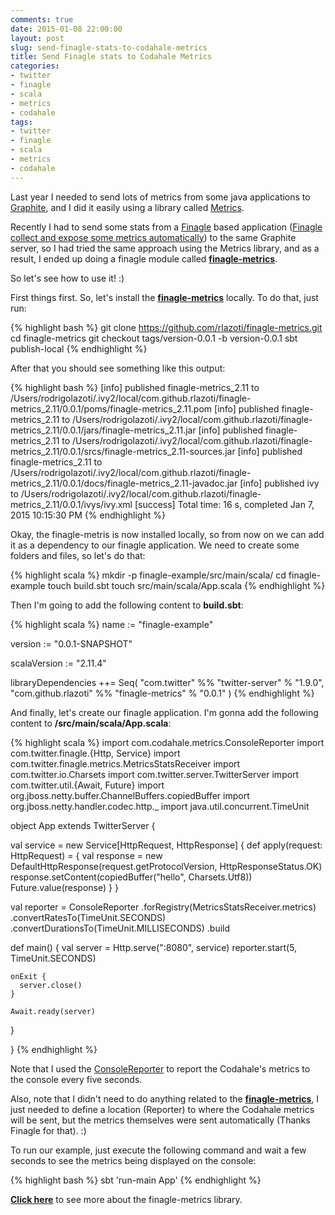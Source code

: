 ```yaml
---
comments: true
date: 2015-01-08 22:00:00
layout: post
slug: send-finagle-stats-to-codahale-metrics
title: Send Finagle stats to Codahale Metrics
categories:
- twitter
- finagle
- scala
- metrics
- codahale
tags:
- twitter
- finagle
- scala
- metrics
- codahale
---
```


Last year I needed to send lots of metrics from some java applications to <a href="http://graphite.wikidot.com/" target="_blank">Graphite</a>, and I did it easily using a library called <a href="https://github.com/dropwizard/metrics" target="_blank">Metrics</a>.

Recently I had to send some stats from a <a href="https://github.com/twitter/finagle" target="_blank">Finagle</a> based application (<a href="http://twitter.github.io/finagle/guide/Metrics.html" target="_blank">Finagle collect and expose some metrics automatically</a>) to the same Graphite server, so I had tried the same approach using the Metrics library, and as a result, I ended up doing a finagle module called <a href="https://github.com/rlazoti/finagle-metrics" target="_blank">**finagle-metrics**</a>.

So let's see how to use it! :)

First things first. So, let's install the <a href="https://github.com/rlazoti/finagle-metrics" target="_blank">**finagle-metrics**</a> locally. To do that, just run:

{% highlight bash %}
git clone https://github.com/rlazoti/finagle-metrics.git
cd finagle-metrics
git checkout tags/version-0.0.1 -b version-0.0.1
sbt publish-local
{% endhighlight %}

After that you should see something like this output:

{% highlight bash %}
[info]  published finagle-metrics_2.11 to /Users/rodrigolazoti/.ivy2/local/com.github.rlazoti/finagle-metrics_2.11/0.0.1/poms/finagle-metrics_2.11.pom
[info]  published finagle-metrics_2.11 to /Users/rodrigolazoti/.ivy2/local/com.github.rlazoti/finagle-metrics_2.11/0.0.1/jars/finagle-metrics_2.11.jar
[info]  published finagle-metrics_2.11 to /Users/rodrigolazoti/.ivy2/local/com.github.rlazoti/finagle-metrics_2.11/0.0.1/srcs/finagle-metrics_2.11-sources.jar
[info]  published finagle-metrics_2.11 to /Users/rodrigolazoti/.ivy2/local/com.github.rlazoti/finagle-metrics_2.11/0.0.1/docs/finagle-metrics_2.11-javadoc.jar
[info]  published ivy to /Users/rodrigolazoti/.ivy2/local/com.github.rlazoti/finagle-metrics_2.11/0.0.1/ivys/ivy.xml
[success] Total time: 16 s, completed Jan 7, 2015 10:15:30 PM
{% endhighlight %}

Okay, the finagle-metris is now installed locally, so from now on we can add it as a dependency to our finagle application.
We need to create some folders and files, so let's do that:

{% highlight scala %}
mkdir -p finagle-example/src/main/scala/
cd finagle-example
touch build.sbt
touch src/main/scala/App.scala
{% endhighlight %}

Then I'm going to add the following content to **build.sbt**:

{% highlight scala %}
name := "finagle-example"

version := "0.0.1-SNAPSHOT"

scalaVersion := "2.11.4"

libraryDependencies ++= Seq(
  "com.twitter"        %% "twitter-server"  % "1.9.0",
  "com.github.rlazoti" %% "finagle-metrics" % "0.0.1"
)
{% endhighlight %}

And finally, let's create our finagle application. I'm gonna add the following content to **/src/main/scala/App.scala**:

{% highlight scala %}
import com.codahale.metrics.ConsoleReporter
import com.twitter.finagle.{Http, Service}
import com.twitter.finagle.metrics.MetricsStatsReceiver
import com.twitter.io.Charsets
import com.twitter.server.TwitterServer
import com.twitter.util.{Await, Future}
import org.jboss.netty.buffer.ChannelBuffers.copiedBuffer
import org.jboss.netty.handler.codec.http._
import java.util.concurrent.TimeUnit

object App extends TwitterServer {

  val service = new Service[HttpRequest, HttpResponse] {
    def apply(request: HttpRequest) = {
      val response = new DefaultHttpResponse(request.getProtocolVersion, HttpResponseStatus.OK)
      response.setContent(copiedBuffer("hello", Charsets.Utf8))
      Future.value(response)
    }
  }

  val reporter = ConsoleReporter
    .forRegistry(MetricsStatsReceiver.metrics)
    .convertRatesTo(TimeUnit.SECONDS)
    .convertDurationsTo(TimeUnit.MILLISECONDS)
    .build

  def main() {
    val server = Http.serve(":8080", service)
    reporter.start(5, TimeUnit.SECONDS)

    onExit {
      server.close()
    }

    Await.ready(server)
  }

}
{% endhighlight %}

Note that I used the <a href="https://dropwizard.github.io/metrics/3.1.0/manual/core/#man-core-reporters-console" target="_blank">ConsoleReporter</a> to report the Codahale's metrics to the console every five seconds.

Also, note that I didn't need to do anything related to the <a href="https://github.com/rlazoti/finagle-metrics" target="_blank">**finagle-metrics**</a>, I just needed to define a location (Reporter) to where the Codahale metrics will be sent, but the metrics themselves were sent automatically (Thanks Finagle for that). :)

To run our example, just execute the following command and wait a few seconds to see the metrics being displayed on the console:

{% highlight bash %}
sbt 'run-main App'
{% endhighlight %}

<a href="https://github.com/rlazoti/finagle-metrics" target="_blank">**Click here**</a> to see more about the finagle-metrics library.

